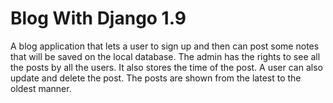 # Blog With Django 1.9
A blog application that lets a user to sign up and then can post some notes that will be saved on the local database. The admin has the rights to see all the posts by all the users.
It also stores the time of the post.
A user can also update and delete the post.
The posts are shown from the latest to the oldest manner.
